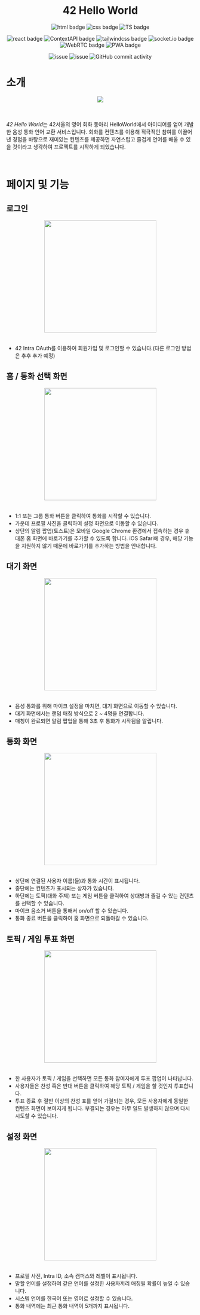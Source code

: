 <div align="center">

# 42 Hello World

![html badge](https://img.shields.io/badge/-HTML-E34F26?style=flat-square&logo=HTML5&logoColor=white)
![css badge](https://img.shields.io/badge/-CSS-1572B6?style=flat-square&logo=CSS3&logoColor=white)
![TS badge](https://img.shields.io/badge/-Typescript-3178C6?style=flat-square&logo=Typescript&logoColor=white)

![react badge](https://img.shields.io/badge/-React-61DAFB?style=flat-square&logo=React&logoColor=white)
![ContextAPI badge](https://img.shields.io/badge/-Context_API-61DAFB?style=flat-square&logo=React&logoColor=white)
![tailwindcss badge](https://img.shields.io/badge/tailwindcss-0F172A?style=flat-square&logo=tailwindcss&logoColor=white)
![socket.io badge](https://img.shields.io/badge/socket.io-black?style=flat-square&logo=socket.io&logoColor=white)
![WebRTC badge](https://img.shields.io/badge/WebRTC-white?style=flat-square&logo=WebRTC&logoColor=red)
![PWA badge](https://img.shields.io/badge/Progressive_Web_App-green?style=flat-square&logo=PWA&logoColor=white)

![issue](https://img.shields.io/github/issues/42HelloWorld/42HW_Front)
![issue](https://img.shields.io/github/issues-closed/42HelloWorld/42HW_Front)
![GitHub commit activity](https://img.shields.io/github/commit-activity/m/42HelloWorld/42HW_Front)

</div>

# 소개

<div align="center">
<img src="https://github.com/42HelloWorld/42HW_Front/assets/85822311/c33a529b-dfa7-4ea9-8bd2-4dce5c4af455?height=100" href="https://www.helloworld42.com/">
</div>
<br/>

<br/>

*42 Hello World*는 42서울의 영어 회화 동아리 HelloWorld에서 아이디어를 얻어 개발한 음성 통화 언어
교환 서비스입니다. 회화를 컨텐츠를 이용해 적극적인 참여를 이끌어낸 경험을 바탕으로 재미있는 컨텐츠를 제공하면 자연스럽고 즐겁게 언어를 배울 수 있을 것이라고 생각하여 프로젝트를 시작하게 되었습니다.

<br/>

# 페이지 및 기능

## 로그인

<div align="center">
<img src="https://github.com/42HelloWorld/42HW_Front/assets/85822311/710f1d56-45f4-4900-b945-73ab8aad8365" height="300"/>
</div>

<br/>

- 42 Intra OAuth를 이용하여 회원가입 및 로그인할 수 있습니다.(다른 로그인 방법은 추후 추가 예정)

## 홈 / 통화 선택 화면

<div align="center">
<img src="https://github.com/42HelloWorld/42HW_Front/assets/85822311/43bfb87a-fd2d-4fbe-9ebf-67ec09bce8d1" height="300"/>
</div>

<br/>

- 1:1 또는 그룹 통화 버튼을 클릭하여 통화를 시작할 수 있습니다.
- 가운데 프로필 사진을 클릭하여 설정 화면으로 이동할 수 있습니다.
- 상단의 알림 팝업(토스트)은 모바일 Google Chrome 환경에서 접속하는 경우 휴대폰 홈 화면에 바로가기를 추가할 수 있도록 합니다. iOS Safari에 경우, 해당 기능을 지원하지 않기 때문에 바로가기를 추가하는 방법을 안내합니다.

## 대기 화면

<div align="center">
<img src="https://github.com/42HelloWorld/42HW_Front/assets/85822311/32ce7e2b-7b2a-4f0c-8dae-071917b2ab8a" height="300"/>
</div>

<br/>

- 음성 통화를 위해 마이크 설정을 마치면, 대기 화면으로 이동할 수 있습니다.
- 대기 화면에서는 랜덤 매칭 방식으로 2 ~ 4명을 연결합니다.
- 매칭이 완료되면 알림 팝업을 통해 3초 후 통화가 시작됨을 알립니다.

## 통화 화면

<div align="center">
<img src="https://github.com/42HelloWorld/42HW_Front/assets/85822311/481d7d07-9701-4c68-b1f3-e20ba892597b" height="300"/>
</div>

<br/>

- 상단에 연결된 사용자 이름(들)과 통화 시간이 표시됩니다.
- 중단에는 컨텐츠가 표시되는 상자가 있습니다.
- 하단에는 토픽(대화 주제) 또는 게임 버튼을 클릭하여 상대방과 즐길 수 있는 컨텐츠를 선택할 수 있습니다.
- 마이크 음소거 버튼을 통해서 on/off 할 수 있습니다.
- 통화 종료 버튼을 클릭하여 홈 화면으로 되돌아갈 수 있습니다.

## 토픽 / 게임 투표 화면

<div align="center">
<img src="https://github.com/42HelloWorld/42HW_Front/assets/85822311/780fc6da-adce-4e16-86f0-b9219989abe0" height="300"/>
</div>

<br/>

- 한 사용자가 토픽 / 게임을 선택하면 모든 통화 참여자에게 투표 팝업이 나타납니다.
- 사용자들은 찬성 혹은 반대 버튼을 클릭하여 해당 토픽 / 게임을 할 것인지 투표합니다.
- 투표 종료 후 절반 이상의 찬성 표를 얻어 가결되는 경우, 모든 사용자에게 동일한 컨텐츠 화면이 보여지게 됩니다. 부결되는 경우는 아무 일도 발생하지 않으며 다시 시도할 수 있습니다.

## 설정 화면

<div align="center">
<img src="https://github.com/42HelloWorld/42HW_Front/assets/85822311/c3e81282-98fe-46d6-a207-a3e15e79c9df" height="300"/>
</div>

<br/>

- 프로필 사진, Intra ID, 소속 캠퍼스와 레벨이 표시됩니다.
- 말할 언어를 설정하여 같은 언어를 설정한 사용자끼리 매칭될 확률이 높일 수 있습니다.
- 시스템 언어를 한국어 또는 영어로 설정할 수 있습니다.
- 통화 내역에는 최근 통화 내역이 5개까지 표시됩니다.
